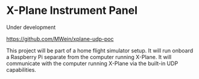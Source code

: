 # X-Plane Instrument Panel

Under development

https://github.com/MWein/xplane-udp-poc

This project will be part of a home flight simulator setup. It will run onboard a Raspberry Pi separate from the computer running X-Plane. It will communicate with the computer running X-Plane via the built-in UDP capabilities.
